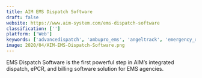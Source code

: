 ```yaml
---
title: AIM EMS Dispatch Software
draft: false 
website: https://www.aim-system.com/ems-dispatch-software
classification: ['']
platform: ['Web']
keywords: ['advancedispatch', 'ambupro_ems', 'angeltrack', 'emergency_reporting', 'geosafe', 'healthcall', 'imagetrend_ems_critical_care', 'mdcall', 'medhost_edis', 'statusnet911', 'emscharts', 'veedis']
image: 2020/04/AIM-EMS-Dispatch-Software.png
---
```

EMS Dispatch Software is the first powerful step in AIM’s integrated dispatch, ePCR, and billing software solution for EMS agencies.